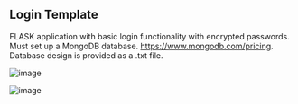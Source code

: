 ## Login Template
FLASK application with basic login functionality with encrypted passwords. Must set up a MongoDB database. https://www.mongodb.com/pricing. Database design is provided as a .txt file. 



![image](https://user-images.githubusercontent.com/73568734/189761021-366e5140-b7c2-4bc6-a58f-241a3f16c8a4.png)

![image](https://user-images.githubusercontent.com/73568734/189760976-45fafd80-de02-4888-a4a8-fbbf35c43b80.png)

